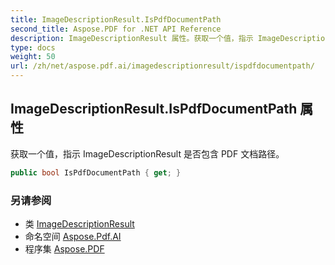 ```yaml
---
title: ImageDescriptionResult.IsPdfDocumentPath
second_title: Aspose.PDF for .NET API Reference
description: ImageDescriptionResult 属性。获取一个值，指示 ImageDescriptionResult 是否包含 PDF 文档路径
type: docs
weight: 50
url: /zh/net/aspose.pdf.ai/imagedescriptionresult/ispdfdocumentpath/
---
```

## ImageDescriptionResult.IsPdfDocumentPath 属性

获取一个值，指示 ImageDescriptionResult 是否包含 PDF 文档路径。

```csharp
public bool IsPdfDocumentPath { get; }
```

### 另请参阅

* 类 [ImageDescriptionResult](../)
* 命名空间 [Aspose.Pdf.AI](../../../aspose.pdf.ai/)
* 程序集 [Aspose.PDF](../../../)